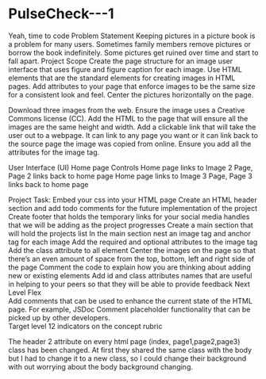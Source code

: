 # PulseCheck---1
Yeah, time to code
Problem Statement
Keeping pictures in a picture book is a problem for many users. Sometimes family members remove pictures or borrow the book indefinitely. Some pictures get ruined over time and start to fall apart. 
Project Scope
Create the page structure for an image user interface that uses figure and figure caption for each image. Use HTML elements that are the standard elements for creating images in HTML pages. Add attributes to your page that enforce images to be the same size for a consistent look and feel. Center the pictures horizontally on the page. 

Download three images from the web. Ensure the image uses a Creative Commons license (CC). Add the HTML to the page that will ensure all the images are the same height and width. Add a clickable link that will take the user out to a webpage. It can link to any page you want or it can link back to the source page the image was copied from online. Ensure you add all the attributes for the image tag. 

User Interface (UI) 
Home page 
Controls 
Home page links to Image 2 Page, Page 2 links back to home page
Home page links to Image 3 Page, Page 3 links back to home page

Project Task: 
Embed your css into your HTML page 
Create an HTML header section and add todo comments for the future implementation of the project 
Create footer that holds the temporary links for your social media handles that we will be adding as the project progresses
Create a main section that will hold the projects list 
In the main section nest an image tag and anchor tag for each image
Add the required and optional attributes to the image tag 
Add the class attribute to all element 
Center the images on the page so that there’s an even amount of space from the top, bottom, left and right side of the page 
Comment the code to explain how you are thinking about adding new or existing elements 
Add id and class attributes names that are useful in helping to your peers so that they will be able to provide feedback
Next Level Flex  
Add comments that can be used to enhance the current state of the HTML page. For example, JSDoc Comment placeholder functionality that can be picked up by other developers.  
Target level 12 indicators on the concept rubric 
<!-- PULSE CHECK 2 UPDATES -->
The header 2 attribute on every html page (index, page1,page2,page3) class has been changed.
At first they shared the same class with the body but I had to change it to a new class, so I could change their background with out worrying about the body background changing. 